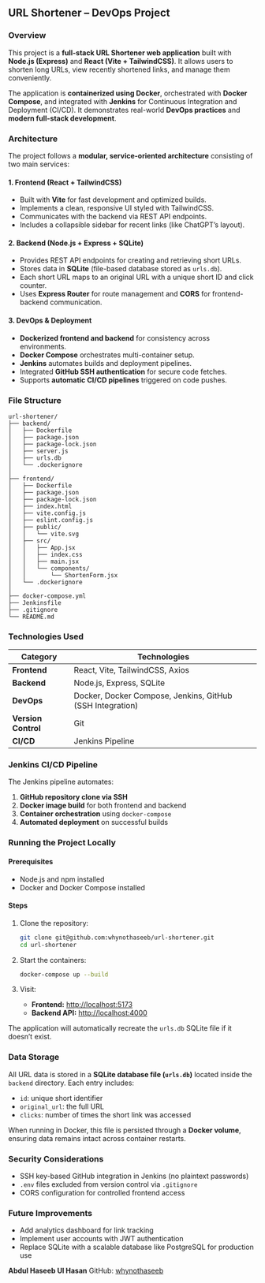 ## URL Shortener – DevOps Project

### Overview

This project is a **full-stack URL Shortener web application** built with **Node.js (Express)** and **React (Vite + TailwindCSS)**. It allows users to shorten long URLs, view recently shortened links, and manage them conveniently.

The application is **containerized using Docker**, orchestrated with **Docker Compose**, and integrated with **Jenkins** for Continuous Integration and Deployment (CI/CD). It demonstrates real-world **DevOps practices** and **modern full-stack development**.

### Architecture

The project follows a **modular, service-oriented architecture** consisting of two main services:

#### 1. **Frontend (React + TailwindCSS)**

- Built with **Vite** for fast development and optimized builds.
- Implements a clean, responsive UI styled with TailwindCSS.
- Communicates with the backend via REST API endpoints.
- Includes a collapsible sidebar for recent links (like ChatGPT’s layout).

#### 2. **Backend (Node.js + Express + SQLite)**

- Provides REST API endpoints for creating and retrieving short URLs.
- Stores data in **SQLite** (file-based database stored as `urls.db`).
- Each short URL maps to an original URL with a unique short ID and click counter.
- Uses **Express Router** for route management and **CORS** for frontend-backend communication.

#### 3. **DevOps & Deployment**

- **Dockerized frontend and backend** for consistency across environments.
- **Docker Compose** orchestrates multi-container setup.
- **Jenkins** automates builds and deployment pipelines.
- Integrated **GitHub SSH authentication** for secure code fetches.
- Supports **automatic CI/CD pipelines** triggered on code pushes.

### File Structure

```
url-shortener/
├── backend/
│   ├── Dockerfile
│   ├── package.json
│   ├── package-lock.json
│   ├── server.js
│   ├── urls.db
│   └── .dockerignore
│
├── frontend/
│   ├── Dockerfile
│   ├── package.json
│   ├── package-lock.json
│   ├── index.html
│   ├── vite.config.js
│   ├── eslint.config.js
│   ├── public/
│   │   └── vite.svg
│   ├── src/
│   │   ├── App.jsx
│   │   ├── index.css
│   │   ├── main.jsx
│   │   └── components/
│   │       └── ShortenForm.jsx
│   └── .dockerignore
│
├── docker-compose.yml
├── Jenkinsfile
├── .gitignore
└── README.md
```

### Technologies Used

| Category            | Technologies                                              |
| ------------------- | --------------------------------------------------------- |
| **Frontend**        | React, Vite, TailwindCSS, Axios                           |
| **Backend**         | Node.js, Express, SQLite                                  |
| **DevOps**          | Docker, Docker Compose, Jenkins, GitHub (SSH Integration) |
| **Version Control** | Git                                                       |
| **CI/CD**           | Jenkins Pipeline                                          |

### Jenkins CI/CD Pipeline

The Jenkins pipeline automates:

1. **GitHub repository clone via SSH**
2. **Docker image build** for both frontend and backend
3. **Container orchestration** using `docker-compose`
4. **Automated deployment** on successful builds

### Running the Project Locally

#### Prerequisites

- Node.js and npm installed
- Docker and Docker Compose installed

#### Steps

1. Clone the repository:

   ```bash
   git clone git@github.com:whynothaseeb/url-shortener.git
   cd url-shortener
   ```

2. Start the containers:

   ```bash
   docker-compose up --build
   ```

3. Visit:

   - **Frontend:** [http://localhost:5173](http://localhost:5173)
   - **Backend API:** [http://localhost:4000](http://localhost:4000)

The application will automatically recreate the `urls.db` SQLite file if it doesn’t exist.

### Data Storage

All URL data is stored in a **SQLite database file (`urls.db`)** located inside the `backend` directory.
Each entry includes:

- `id`: unique short identifier
- `original_url`: the full URL
- `clicks`: number of times the short link was accessed

When running in Docker, this file is persisted through a **Docker volume**, ensuring data remains intact across container restarts.

### Security Considerations

- SSH key-based GitHub integration in Jenkins (no plaintext passwords)
- `.env` files excluded from version control via `.gitignore`
- CORS configuration for controlled frontend access

### Future Improvements

- Add analytics dashboard for link tracking
- Implement user accounts with JWT authentication
- Replace SQLite with a scalable database like PostgreSQL for production use

**Abdul Haseeb Ul Hasan**
GitHub: [whynothaseeb](https://github.com/whynothaseeb)
